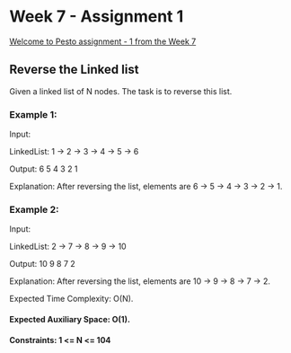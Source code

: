 # Week 7 - Assignment 1

[Welcome to Pesto assignment - 1 from the Week 7](https://pestotech.teachable.com/courses/1782350/lectures/40231578)

## Reverse the Linked list

Given a linked list of N nodes. The task is to reverse this list.

### Example 1:

Input:

LinkedList: 1 -> 2 -> 3 -> 4 -> 5 -> 6

Output: 6 5 4 3 2 1

Explanation: After reversing the list, elements are 6 -> 5 -> 4 -> 3 -> 2 -> 1.

### Example 2:

Input:

LinkedList: 2 -> 7 -> 8 -> 9 -> 10

Output: 10 9 8 7 2

Explanation: After reversing the list, elements are 10 -> 9 -> 8 -> 7 -> 2.

Expected Time Complexity: O(N).

#### Expected Auxiliary Space: O(1).

#### Constraints: 1 <= N <= 104
